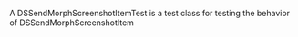 A DSSendMorphScreenshotItemTest is a test class for testing the behavior of DSSendMorphScreenshotItem